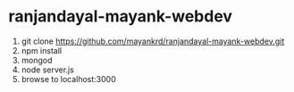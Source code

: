 # ranjandayal-mayank-webdev

1. git clone https://github.com/mayankrd/ranjandayal-mayank-webdev.git
1. npm install
1. mongod
1. node server.js
1. browse to localhost:3000
